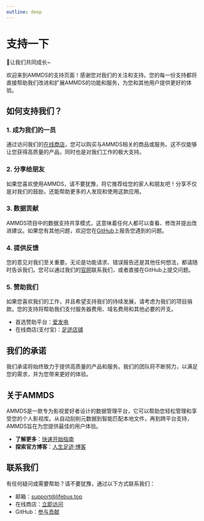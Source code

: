 ```yaml
---
outline: deep
---
```


# 支持一下

🥳让我们共同成长~

欢迎来到AMMDS的支持页面！感谢您对我们的关注和支持。您的每一份支持都将直接帮助我们改进和扩展AMMDS的功能和服务，为您和其他用户提供更好的体验。

## 如何支持我们？

### 1. 成为我们的一员

通过访问我们的[在线商店](https://store.lifebus.top/)，您可以购买与AMMDS相关的商品或服务。这不仅能够让您获得高质量的产品，同时也是对我们工作的极大支持。

### 2. 分享给朋友

如果您喜欢使用AMMDS，请不要犹豫，将它推荐给您的家人和朋友吧！分享不仅是对我们的鼓励，还能帮助更多的人发现和使用这款应用。

### 3. 数据贡献

AMMDS项目中的数据支持共享模式，这意味着任何人都可以查看、修改并提出改进建议。如果您有其他问题，欢迎您在[GitHub](https://github.com/QYG2297248353/AMMDS-Docker)上报告您遇到的问题。

### 4. 提供反馈

您的意见对我们至关重要。无论是功能请求、错误报告还是其他任何想法，都请随时告诉我们。您可以通过我们的[官网](https://blog.lifebus.top)联系我们，或者直接在GitHub上提交问题。

### 5. 赞助我们

如果您喜欢我们的工作，并且希望支持我们的持续发展，请考虑为我们的项目捐款。您的支持将帮助我们支付服务器费用、域名费用和其他必要的开支。

+ 首选赞助平台：[爱发电](https://afdian.com/a/qyg2297248353)
+ 在线商店(支付宝)：[足迹店铺](https://store.lifebus.top)

## 我们的承诺

我们承诺将始终致力于提供高质量的产品和服务。我们的团队将不断努力，以满足您的需求，并为您带来更好的体验。

## 关于AMMDS

AMMDS是一款专为影视爱好者设计的数据管理平台，它可以帮助您轻松管理和享受您的个人影视库。从自动刮削元数据到智能匹配本地文件，再到跨平台支持，AMMDS旨在为您提供最佳的用户体验。

- **了解更多**：[快速开始指南](/guide/quick-start)
- **探索官方博客**：[人生足迹·博客](https://blog.lifebus.top)

## 联系我们

有任何疑问或需要帮助？请不要犹豫，通过以下方式联系我们：

- 邮箱：support@lifebus.top
- 在线商店：[立即访问](https://store.lifebus.top/)
- GitHub：[参与贡献](https://github.com/QYG2297248353/AMMDS-Docker)

<!--@include: ../../snippets/copyright.md-->